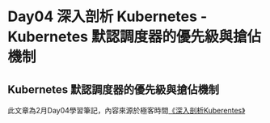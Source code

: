 # Day04 深入剖析 Kubernetes - Kubernetes 默認調度器的優先級與搶佔機制

## Kubernetes 默認調度器的優先級與搶佔機制


此文章為2月Day04學習筆記，內容來源於極客時間[《深入剖析Kuberentes》](https://time.geekbang.org/column/article/70519)